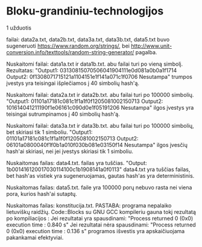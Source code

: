 # Bloku-grandiniu-technologijos

1 užduotis

failai: data2a.txt, data2b.txt, data3a.txt, data3b.txt, data5.txt buvo sugeneruoti https://www.random.org/strings/, bei http://www.unit-conversion.info/texttools/random-string-generator/ pagalba.


Nuskaitomi failai: data1a.txt ir data1b.txt.
abu failai turi po vieną simbolį.
Rezultatas:
"Output1: 03130815070506041904111e0d081a0b0a1f1714
Output2: 0f1308071715121a1104151e1f141a071c1f0706
Nesutampa"
trumpos įvestys yra teisingai išplečiamos į 40 simbolių hash'ą.


Nuskaitomi failai: data2a.txt ir data2b.txt.
abu failai turi po 100000 simbolių.
"Output1: 01101a17181c081c1f1a1f0f1205081002150713
Output2: 101614041211190f1e06161c090d0e1f05191206
Nesutampa"
ilgos įvestys yra teisingai sutrumpinamos į 40 simbolių hash'ą.


Nuskaitomi failai: data3a.txt ir data3b.txt.
abu failai turi po 100000 simbolių, bet skiriasi tik 1 simboliu.
"Output1: 01101a17181c081c1f1a1f0f1205081002150713
Output2: 06101a0800040f1f0b1a010f030b081e03150f14
Nesutampa"
ilgos įvesčių hash'ai skiriasi, nei jei įvestys skiriasi tik 1 simboliu.


Nuskaitomas failas: data4.txt.
failas yra tuščias.
"Output: 1b001416120017030114100c1b1908141a0f0113"
data4.txt yra tuščias failas, bet hash'as vistiek yra sugeneruojamas, gautas hash'as yra deterministinis.


Nuskaitomas failas: data5.txt.
faile yra 100000 porų
nebuvo rasta nei viena pora, kurios hash'ai sutaptų.


Nuskaitomas failas: konstitucija.txt.
PASTABA: programa nepalaiko lietuviškų raidžių.
Code::Blocks su GNU GCC kompileriu gauna tokį rezultatą po kompiliacijos :
Jei rezultatai yra spausdinami: "Process returned 0 (0x0)   execution time : 0.840 s"
Jei rezultatai nėra spausdinami: "Process returned 0 (0x0)   execution time : 0.136 s"
programos išvestis yra apskaičiuojama pakankamai efektyviai.
